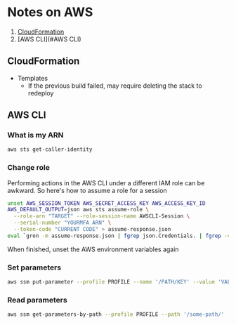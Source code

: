 # Notes on AWS

1. [CloudFormation](#CloudFormation)
1. [AWS CLI](#AWS CLI)

## CloudFormation

* Templates
  * If the previous build failed, may require deleting the stack to redeploy

## AWS CLI

### What is my ARN

```bash
aws sts get-caller-identity
```

### Change role

Performing actions in the AWS CLI under a different IAM role can be awkward.  So here's how to assume a role for a session

```bash
unset AWS_SESSION_TOKEN AWS_SECRET_ACCESS_KEY AWS_ACCESS_KEY_ID
AWS_DEFAULT_OUTPUT=json aws sts assume-role \
  --role-arn "TARGET" --role-session-name AWSCLI-Session \
  --serial-number "YOURMFA ARN" \
  --token-code "CURRENT CODE" > assume-response.json
eval `gron -m assume-response.json | fgrep json.Credentials. | fgrep -v Expiration | sed 's/json.Credentials./export AWS_/;s/AccessKeyId/ACCESS_KEY_ID/;s/SecretAccessKey/SECRET_ACCESS_KEY/;s/SessionToken/SESSION_TOKEN/; s/ = /=/'`
```

When finished, unset the AWS environment variables again

### Set parameters

```bash
aws ssm put-parameter --profile PROFILE --name '/PATH/KEY' --value 'VALUE' --type SecureString
```

### Read parameters

```bash
aws ssm get-parameters-by-path --profile PROFILE --path '/some-path/'
```

